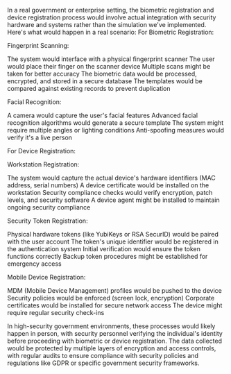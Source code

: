 In a real government or enterprise setting, the biometric registration and device registration process would involve actual integration with security hardware and systems rather than the simulation we've implemented.
Here's what would happen in a real scenario:
For Biometric Registration:

Fingerprint Scanning:

The system would interface with a physical fingerprint scanner
The user would place their finger on the scanner device
Multiple scans might be taken for better accuracy
The biometric data would be processed, encrypted, and stored in a secure database
The templates would be compared against existing records to prevent duplication


Facial Recognition:

A camera would capture the user's facial features
Advanced facial recognition algorithms would generate a secure template
The system might require multiple angles or lighting conditions
Anti-spoofing measures would verify it's a live person



For Device Registration:

Workstation Registration:

The system would capture the actual device's hardware identifiers (MAC address, serial numbers)
A device certificate would be installed on the workstation
Security compliance checks would verify encryption, patch levels, and security software
A device agent might be installed to maintain ongoing security compliance


Security Token Registration:

Physical hardware tokens (like YubiKeys or RSA SecurID) would be paired with the user account
The token's unique identifier would be registered in the authentication system
Initial verification would ensure the token functions correctly
Backup token procedures might be established for emergency access


Mobile Device Registration:

MDM (Mobile Device Management) profiles would be pushed to the device
Security policies would be enforced (screen lock, encryption)
Corporate certificates would be installed for secure network access
The device might require regular security check-ins



In high-security government environments, these processes would likely happen in person, with security personnel verifying the individual's identity before proceeding with biometric or device registration.
The data collected would be protected by multiple layers of encryption and access controls, with regular audits to ensure compliance with security policies and regulations like GDPR or specific government security frameworks.